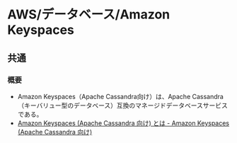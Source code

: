 # AWS/データベース/Amazon Keyspaces

## 共通

### 概要

- Amazon Keyspaces（Apache Cassandra向け）は、Apache Cassandra（キーバリュー型のデータベース）互換のマネージドデータベースサービスである。
- [Amazon Keyspaces (Apache Cassandra 向け) とは - Amazon Keyspaces (Apache Cassandra 向け)](https://docs.aws.amazon.com/ja_jp/keyspaces/latest/devguide/what-is-keyspaces.html)
